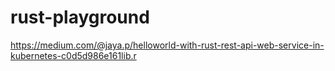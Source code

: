 # rust-playground

https://medium.com/@jaya.p/helloworld-with-rust-rest-api-web-service-in-kubernetes-c0d5d986e161lib.r